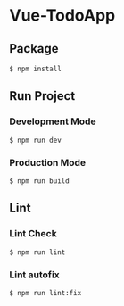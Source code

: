 # Vue-TodoApp

## Package

```console
$ npm install
```

## Run Project

### Development Mode
```console
$ npm run dev
```

### Production Mode
```console
$ npm run build
```

## Lint

### Lint Check
```console
$ npm run lint
```
### Lint autofix
```console
$ npm run lint:fix
```